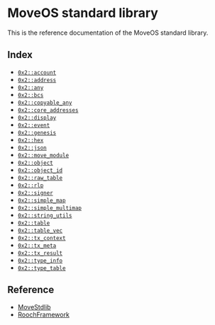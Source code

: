 
<a name="@MoveOS_standard_library_0"></a>

# MoveOS standard library


This is the reference documentation of the MoveOS standard library.


<a name="@Index_1"></a>

## Index


-  [`0x2::account`](account.md#0x2_account)
-  [`0x2::address`](address.md#0x2_address)
-  [`0x2::any`](any.md#0x2_any)
-  [`0x2::bcs`](bcs.md#0x2_bcs)
-  [`0x2::copyable_any`](copyable_any.md#0x2_copyable_any)
-  [`0x2::core_addresses`](core_addresses.md#0x2_core_addresses)
-  [`0x2::display`](display.md#0x2_display)
-  [`0x2::event`](event.md#0x2_event)
-  [`0x2::genesis`](genesis.md#0x2_genesis)
-  [`0x2::hex`](hex.md#0x2_hex)
-  [`0x2::json`](json.md#0x2_json)
-  [`0x2::move_module`](move_module.md#0x2_move_module)
-  [`0x2::object`](object.md#0x2_object)
-  [`0x2::object_id`](object_id.md#0x2_object_id)
-  [`0x2::raw_table`](raw_table.md#0x2_raw_table)
-  [`0x2::rlp`](rlp.md#0x2_rlp)
-  [`0x2::signer`](signer.md#0x2_signer)
-  [`0x2::simple_map`](simple_map.md#0x2_simple_map)
-  [`0x2::simple_multimap`](simple_multimap.md#0x2_simple_multimap)
-  [`0x2::string_utils`](string_utils.md#0x2_string_utils)
-  [`0x2::table`](table.md#0x2_table)
-  [`0x2::table_vec`](table_vec.md#0x2_table_vec)
-  [`0x2::tx_context`](tx_context.md#0x2_tx_context)
-  [`0x2::tx_meta`](tx_meta.md#0x2_tx_meta)
-  [`0x2::tx_result`](tx_result.md#0x2_tx_result)
-  [`0x2::type_info`](type_info.md#0x2_type_info)
-  [`0x2::type_table`](type_table.md#0x2_type_table)



<a name="@Reference_2"></a>

## Reference


* [MoveStdlib](https://github.com/rooch-network/rooch/tree/main/moveos/moveos-stdlib/move-stdlib/doc)
* [RoochFramework](https://github.com/rooch-network/rooch/tree/main/crates/rooch-framework/doc)
